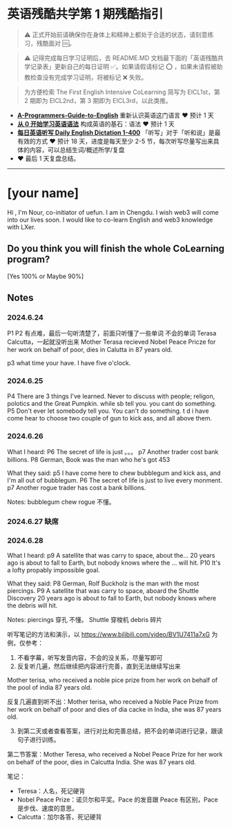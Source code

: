 # 英语残酷共学第 1 期残酷指引

> ⚠️ 正式开始前请确保你在身体上和精神上都处于合适的状态，请刻意练习，残酷面对 🆒。

> ⚠️ 记得完成每日学习证明后，去 README.MD 文档最下面的「英语残酷共学记录表」更新自己的每日证明 ✅。如果请假请标记 ⭕️ ，如果未请假被助教检查没有完成学习证明，将被标记 ❌ 失败。

> 为方便检索 The First English Intensive CoLearning 简写为 EICL1st，第 2 期即为 EICL2nd，第 3 期即为 EICL3rd，以此类推。

- [**A-Programmers-Guide-to-English**](https://github.com/yujiangshui/A-Programmers-Guide-to-English) 重新认识英语这门语言 ❤️ 预计 1 天
- [**从 0 开始学习英语语法**](https://hzpt-inet-club.github.io/english-note/) 构成英语的基石：语法 ❤️ 预计 1 天
- [**每日英语听写 Daily English Dictation 1-400**](https://www.bilibili.com/video/BV1U7411a7xG?p=3&vd_source=bc0666711d2280c24d54945ab9c11146) 「听写」对于「听和说」是最有效的方式 ❤️ 预计 18 天，进度是每天至少 2-5 节，每次听写尽量写出来具体的内容，可以总结生词/概述所学/复盘
- ❤️ 最后 1 天复盘总结。

---

# [your name]
Hi , I'm Nour, co-initiator of uefun. I am in Chengdu. I wish web3 will come into our lives soon. I would like to co-learn English and web3 knowledge with LXer.


## Do you think you will finish the whole CoLearning program?
[Yes 100% or Maybe 90%]

## Notes
### 2024.6.24
P1 P2  有点难，最后一句听清楚了，前面只听懂了一些单词
不会的单词  Terasa  Calcutta，一起就没听出来
Mother Terasa recieved Nobel Peace Pricze for her work on behalf of poor, dies in Calutta in 87 years old.

p3 what time your have. I have five o'clock.


### 2024.6.25
P4 There are 3 things I've learned. Never to discuss with people; religon, polotics and the Great Pumpkin.
while sb tell you. you cant do something.
P5 Don't ever let somebody tell you. You can't do something.  t d
i have come hear to choose two couple of gun to kick ass, and all above them.
 
### 2024.6.26

What I heard:
P6  The secret of life is just 。。。
p7  Another trader cost bank billions.
P8  German, Book was the man who he's got 453

What they said:
p5 I have come here to chew bubblegum and kick ass, and I'm all out of bubblegum.
P6 The secret of life is just to live every monment.
p7 Another rogue trader has cost a bank billions.

Notes:
bubblegum chew rogue 不懂。

### 2024.6.27 缺席

### 2024.6.28 
What I heard: 
p9 A satellite that was carry to space, about the... 20 years ago is about to fall to Earth, but nobody knows where the ... will hit.
P10 It's a lofty propably impossible goal.

What they said:
P8 German, Rolf Buckholz is the man with the most piercings.
P9 A satellite that was carry to space, aboard the Shuttle Discovery 20 years ago is about to fall to Earth, but nobody knows where the debris will hit.

Notes:  piercings 穿孔 不懂。 Shuttle 穿梭机 debris 碎片

听写笔记的方法和演示，以 https://www.bilibili.com/video/BV1U7411a7xG 为例，仅参考：

1. 不看字幕，听写发音内容，不会的没关系，尽量写即可
2. 反复听几遍，然后继续把内容进行完善，直到无法继续写出来

Mother terisa, who received a noble pice prize from her work on behalf of the pool of india 87 years old.

反复几遍直到听不出：Mother terisa, who received a Noble Pace Prize from her work on behalf of poor and dies of dia cacke in India, she was 87 years old.

3. 到第二天或者查看答案，进行对比和完善总结，把不会的单词进行记录，跟读句子进行训练。

第二节答案：Mother Teresa, who received a Nobel Peace Prize for her work on behalf of the poor, dies in Calcutta India. She was 87 years old.

笔记：

- Teresa：人名，死记硬背
- Nobel Peace Prize：诺贝尔和平奖。Pace 的发音跟 Peace 有区别，Pace 是步伐、速度的意思。
- Calcutta：加尔各答，死记硬背
